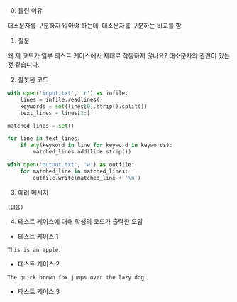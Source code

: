 0. 틀린 이유

대소문자를 구분하지 않아야 하는데, 대소문자를 구분하는 비교를 함

1. 질문

왜 제 코드가 일부 테스트 케이스에서 제대로 작동하지 않나요? 대소문자와 관련이 있는 것 같습니다.

2. 잘못된 코드

```python
with open('input.txt', 'r') as infile:
    lines = infile.readlines()
    keywords = set(lines[0].strip().split())
    text_lines = lines[1:]

matched_lines = set()

for line in text_lines:
    if any(keyword in line for keyword in keywords):
        matched_lines.add(line.strip())

with open('output.txt', 'w') as outfile:
    for matched_line in matched_lines:
        outfile.write(matched_line + '\n')
```

3. 에러 메시지

```
(없음)
```

4. 테스트 케이스에 대해 학생의 코드가 출력한 오답

- 테스트 케이스 1

```
This is an apple.
```

- 테스트 케이스 2

```
The quick brown fox jumps over the lazy dog.
```

- 테스트 케이스 3

```

```